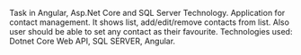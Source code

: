 Task in Angular, Asp.Net Core and SQL Server Technology.
Application for contact management. It shows list, add/edit/remove contacts from list. Also user should be able to set any contact as their favourite.
Technologies used: Dotnet Core Web API, SQL SERVER, Angular.
